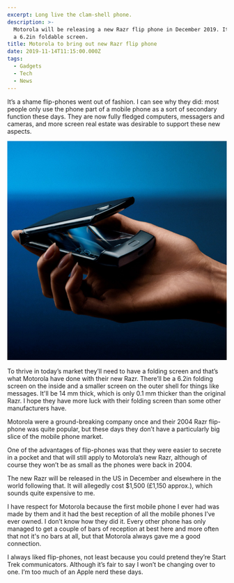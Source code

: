 ```yaml
---
excerpt: Long live the clam-shell phone.
description: >-
  Motorola will be releasing a new Razr flip phone in December 2019. It'll have
  a 6.2in foldable screen.
title: Motorola to bring out new Razr flip phone
date: 2019-11-14T11:15:00.000Z
tags:
  - Gadgets
  - Tech
  - News
---
```

It’s a shame flip-phones went out of fashion. I can see why they did: most people only use the phone part of a mobile phone as a sort of secondary function these days. They are now fully fledged computers, messagers and cameras, and more screen real estate was desirable to support these new aspects. 

![Motorola Razr 2019.](/assets/images/posts/2019/11/2019-11-14-motorola-razr.jpg "class=s50 right|@itemprop=image")

To thrive in today’s market they’ll need to have a folding screen and that’s what Motorola have done with their new Razr. There’ll be a 6.2in folding screen on the inside and a smaller screen on the outer shell for things like messages. It'll be 14 mm thick, which is only 0.1 mm thicker than the original Razr. I hope they have more luck with their folding screen than some other manufacturers have.

Motorola were a ground-breaking company once and their 2004 Razr flip-phone was quite popular, but these days they don’t have a particularly big slice of the mobile phone market.

One of the advantages of flip-phones was that they were easier to secrete in a pocket and that will still apply to Motorola’s new Razr, although of course they won’t be as small as the phones were back in 2004.

The new Razr will be released in the US in December and elsewhere in the world following that. It will allegedly cost $1,500 (£1,150 approx.), which sounds quite expensive to me.

I have respect for Motorola because the first mobile phone I ever had was made by them and it had the best reception of all the mobile phones I’ve ever owned. I don’t know how they did it. Every other phone has only managed to get a couple of bars of reception at best here and more often that not it's no bars at all, but that Motorola always gave me a good connection.

I always liked flip-phones, not least because you could pretend they’re Start Trek communicators. Although it’s fair to say I won’t be changing over to one. I’m too much of an Apple nerd these days. 

